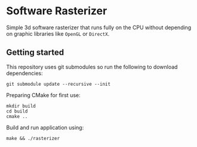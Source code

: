 # Software Rasterizer

Simple 3d software rasterizer that runs fully on the CPU without depending on
graphic libraries like `OpenGL` or `DirectX`.

## Getting started

This repository uses git submodules so run the following to download dependencies:
```
git submodule update --recursive --init
```

Preparing CMake for first use:
```
mkdir build
cd build
cmake ..
```

Build and run application using:
```
make && ./rasterizer
```
